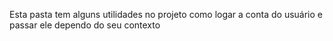 Esta pasta tem alguns utilidades no projeto como logar a conta do usuário e passar 
ele dependo do seu contexto
